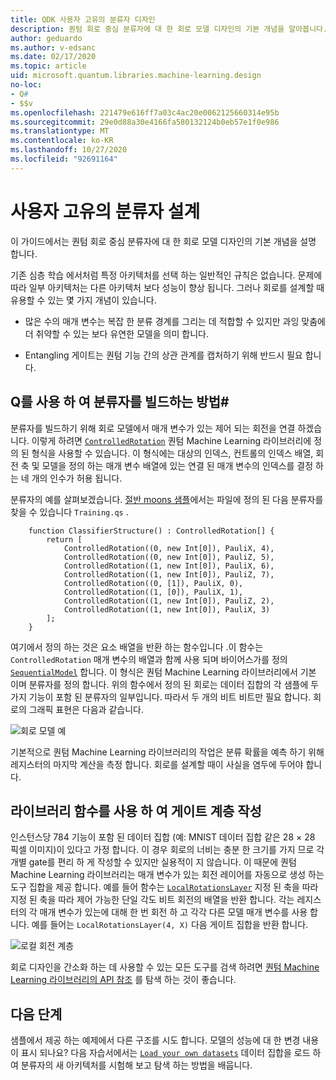 ```yaml
---
title: QDK 사용자 고유의 분류자 디자인
description: 퀀텀 회로 중심 분류자에 대 한 회로 모델 디자인의 기본 개념을 알아봅니다.
author: geduardo
ms.author: v-edsanc
ms.date: 02/17/2020
ms.topic: article
uid: microsoft.quantum.libraries.machine-learning.design
no-loc:
- Q#
- $$v
ms.openlocfilehash: 221479e616ff7a03c4ac20e0062125660314e95b
ms.sourcegitcommit: 29e0d88a30e4166fa580132124b0eb57e1f0e986
ms.translationtype: MT
ms.contentlocale: ko-KR
ms.lasthandoff: 10/27/2020
ms.locfileid: "92691164"
---
```

# <a name="design-your-own-classifier"></a>사용자 고유의 분류자 설계

이 가이드에서는 퀀텀 회로 중심 분류자에 대 한 회로 모델 디자인의 기본 개념을 설명 합니다.

기존 심층 학습 에서처럼 특정 아키텍처를 선택 하는 일반적인 규칙은 없습니다. 문제에 따라 일부 아키텍처는 다른 아키텍처 보다 성능이 향상 됩니다. 그러나 회로를 설계할 때 유용할 수 있는 몇 가지 개념이 있습니다.

- 많은 수의 매개 변수는 복잡 한 분류 경계를 그리는 데 적합할 수 있지만 과잉 맞춤에 더 취약할 수 있는 보다 유연한 모델을 의미 합니다.

- Entangling 게이트는 퀀텀 기능 간의 상관 관계를 캡처하기 위해 반드시 필요 합니다.

## <a name="how-to-build-a-classifier-with-q"></a>Q를 사용 하 여 분류자를 빌드하는 방법\#

분류자를 빌드하기 위해 회로 모델에서 매개 변수가 있는 제어 되는 회전을 연결 하겠습니다. 이렇게 하려면 [`ControlledRotation`](xref:Microsoft.Quantum.MachineLearning.ControlledRotation) 퀀텀 Machine Learning 라이브러리에 정의 된 형식을 사용할 수 있습니다. 이 형식에는 대상의 인덱스, 컨트롤의 인덱스 배열, 회전 축 및 모델을 정의 하는 매개 변수 배열에 있는 연결 된 매개 변수의 인덱스를 결정 하는 네 개의 인수가 허용 됩니다.

분류자의 예를 살펴보겠습니다. [절반 moons 샘플](https://github.com/microsoft/Quantum/tree/main/samples/machine-learning/half-moons)에서는 파일에 정의 된 다음 분류자를 찾을 수 있습니다 `Training.qs` .

```qsharp
    function ClassifierStructure() : ControlledRotation[] {
        return [
            ControlledRotation((0, new Int[0]), PauliX, 4),
            ControlledRotation((0, new Int[0]), PauliZ, 5),
            ControlledRotation((1, new Int[0]), PauliX, 6),
            ControlledRotation((1, new Int[0]), PauliZ, 7),
            ControlledRotation((0, [1]), PauliX, 0),
            ControlledRotation((1, [0]), PauliX, 1),
            ControlledRotation((1, new Int[0]), PauliZ, 2),
            ControlledRotation((1, new Int[0]), PauliX, 3)
        ];
    }
 ```

여기에서 정의 하는 것은 요소 배열을 반환 하는 함수입니다 .이 함수는 `ControlledRotation` 매개 변수의 배열과 함께 사용 되며 바이어스가를 정의 [`SequentialModel`](xref:Microsoft.Quantum.MachineLearning.SequentialModel) 합니다. 이 형식은 퀀텀 Machine Learning 라이브러리에서 기본 이며 분류자를 정의 합니다. 위의 함수에서 정의 된 회로는 데이터 집합의 각 샘플에 두 가지 기능이 포함 된 분류자의 일부입니다. 따라서 두 개의 비트 비트만 필요 합니다. 회로의 그래픽 표현은 다음과 같습니다.

 ![회로 모델 예](~/media/circuit_model_1.PNG)

기본적으로 퀀텀 Machine Learning 라이브러리의 작업은 분류 확률을 예측 하기 위해 레지스터의 마지막 계산을 측정 합니다. 회로를 설계할 때이 사실을 염두에 두어야 합니다.

## <a name="use-the-library-functions-to-write-layers-of-gates"></a>라이브러리 함수를 사용 하 여 게이트 계층 작성

인스턴스당 784 기능이 포함 된 데이터 집합 (예: MNIST 데이터 집합 같은 28 × 28 픽셀 이미지)이 있다고 가정 합니다. 이 경우 회로의 너비는 충분 한 크기를 가지 므로 각 개별 gate를 편리 하 게 작성할 수 있지만 실용적이 지 않습니다. 이 때문에 퀀텀 Machine Learning 라이브러리는 매개 변수가 있는 회전 레이어를 자동으로 생성 하는 도구 집합을 제공 합니다. 예를 들어 함수는 [`LocalRotationsLayer`](xref:Microsoft.Quantum.MachineLearning.LocalRotationsLayer) 지정 된 축을 따라 지정 된 축을 따라 제어 가능한 단일 각도 비트 회전의 배열을 반환 합니다. 각는 레지스터의 각 매개 변수가 있는에 대해 한 번 회전 하 고 각각 다른 모델 매개 변수를 사용 합니다. 예를 들어는 `LocalRotationsLayer(4, X)` 다음 게이트 집합을 반환 합니다.

 ![로컬 회전 계층](~/media/local_rotations_layer.PNG)

회로 디자인을 간소화 하는 데 사용할 수 있는 모든 도구를 검색 하려면 [퀀텀 Machine Learning 라이브러리의 API 참조](xref:Microsoft.Quantum.MachineLearning) 를 탐색 하는 것이 좋습니다.

## <a name="next-steps"></a>다음 단계

 샘플에서 제공 하는 예제에서 다른 구조를 시도 합니다. 모델의 성능에 대 한 변경 내용이 표시 되나요? 다음 자습서에서는 [`Load your own datasets`](xref:microsoft.quantum.libraries.machine-learning.load) 데이터 집합을 로드 하 여 분류자의 새 아키텍처를 시험해 보고 탐색 하는 방법을 배웁니다.
